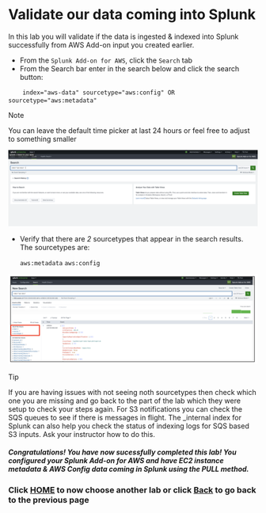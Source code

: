 # Validate our data coming into Splunk
In this lab you will validate if the data is ingested & indexed into Splunk successfully from AWS Add-on input you created earlier.

- From the `Splunk Add-on for AWS`, click the `Search` tab
- From the Search bar enter in the search below and click the search button:

```text
    index="aws-data" sourcetype="aws:config" OR sourcetype="aws:metadata"
```

>[!NOTE]
>You can leave the default time picker at last 24 hours or feel free to adjust to something smaller

![image_tag](/static/10_awsaddon/validate_data/Image_1.png)


- Verify that there are *2* sourcetypes that appear in the search results. The sourcetypes are:

    `aws:metadata`
    `aws:config`

![image_tag](/static/10_awsaddon/validate_data/Image_2.png)

>[!TIP]
>If you are having issues with not seeing noth sourcetypes then check which one  you are missing and go back to the part of the lab which they were setup to check your steps again. For S3 notifications you can check the SQS queues to see if there is messages in flight. The _internal index for Splunk can also help you check the status of indexing logs for SQS based S3 inputs. Ask your instructor how to do this. 

##### Congratulations! You have now sucessfully completed this lab! You configured your Splunk Add-on for AWS and have EC2 instance metadata & AWS Config data coming in Splunk using the PULL method. 

### Click <a>[HOME](/README.md)</a> to now choose another lab or click <a>[Back](/content/Lab1_awsaddon/setup_add_on.md) to go back to the previous page</a>